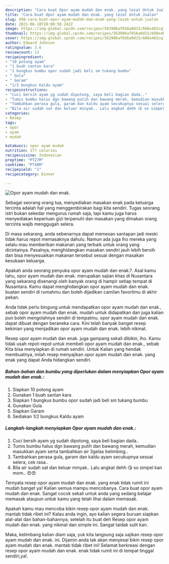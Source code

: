 ```yaml
---
description: "Cara buat Opor ayam mudah dan enak. yang lezat Untuk Jualan"
title: "Cara buat Opor ayam mudah dan enak. yang lezat Untuk Jualan"
slug: 498-cara-buat-opor-ayam-mudah-dan-enak-yang-lezat-untuk-jualan
date: 2021-06-18T20:00:50.242Z
image: https://img-global.cpcdn.com/recipes/563906af016a0d15/680x482cq70/opor-ayam-mudah-dan-enak-foto-resep-utama.jpg
thumbnail: https://img-global.cpcdn.com/recipes/563906af016a0d15/680x482cq70/opor-ayam-mudah-dan-enak-foto-resep-utama.jpg
cover: https://img-global.cpcdn.com/recipes/563906af016a0d15/680x482cq70/opor-ayam-mudah-dan-enak-foto-resep-utama.jpg
author: Edward Johnson
ratingvalue: 3.6
reviewcount: 13
recipeingredient:
- "10 potong ayam"
- "1 buah santan kara"
- "1 bungkus bumbu opor sudah jadi beli sm tukang bumbu"
- " Gula"
- " Garam"
- "1/2 bungkus Kaldu ayam"
recipeinstructions:
- "Cuci bersih ayam yg sudah dipotong, saya beli bagian dada.."
- "Tumis bumbu halus dgn bawang putih dan bawang merah, kemudian masukkan ayam serta tambahkan air 3gelas belimbing.."
- "Tambahkan perasa gula, garam dan kaldu ayam secukupnya sesuai selera, cek rasa.."
- "Bila air sudah sat dan keluar minyak.. Lalu angkat dehh 😘 so simpel kan mom.. 😍😍"
categories:
- Resep
tags:
- opor
- ayam
- mudah

katakunci: opor ayam mudah 
nutrition: 277 calories
recipecuisine: Indonesian
preptime: "PT27M"
cooktime: "PT48M"
recipeyield: "1"
recipecategory: Dinner

---
```



![Opor ayam mudah dan enak.](https://img-global.cpcdn.com/recipes/563906af016a0d15/680x482cq70/opor-ayam-mudah-dan-enak-foto-resep-utama.jpg)

Sebagai seorang orang tua, menyediakan masakan enak pada keluarga tercinta adalah hal yang menggembirakan bagi kita sendiri. Tugas seorang istri bukan sekedar mengurus rumah saja, tapi kamu juga harus menyediakan keperluan gizi terpenuhi dan masakan yang dimakan orang tercinta wajib menggugah selera.

Di masa  sekarang, anda sebenarnya dapat memesan santapan jadi meski tidak harus repot memasaknya dahulu. Namun ada juga lho mereka yang selalu mau memberikan makanan yang terbaik untuk orang yang dicintainya. Pasalnya, menghidangkan masakan sendiri jauh lebih bersih dan bisa menyesuaikan makanan tersebut sesuai dengan masakan kesukaan keluarga. 



Apakah anda seorang penyuka opor ayam mudah dan enak.?. Asal kamu tahu, opor ayam mudah dan enak. merupakan sajian khas di Nusantara yang sekarang disenangi oleh banyak orang di hampir setiap tempat di Nusantara. Kamu dapat menghidangkan opor ayam mudah dan enak. buatan sendiri di rumahmu dan boleh dijadikan camilan favoritmu di akhir pekan.

Anda tidak perlu bingung untuk mendapatkan opor ayam mudah dan enak., sebab opor ayam mudah dan enak. mudah untuk didapatkan dan juga kalian pun boleh mengolahnya sendiri di tempatmu. opor ayam mudah dan enak. dapat dibuat dengan beraneka cara. Kini telah banyak banget resep kekinian yang menjadikan opor ayam mudah dan enak. lebih nikmat.

Resep opor ayam mudah dan enak. juga gampang sekali dibikin, lho. Kamu tidak usah repot-repot untuk membeli opor ayam mudah dan enak., sebab Kita bisa menyiapkan di rumah sendiri. Untuk Kalian yang hendak membuatnya, inilah resep menyajikan opor ayam mudah dan enak. yang enak yang dapat Anda hidangkan sendiri.

<!--inarticleads1-->

##### Bahan-bahan dan bumbu yang diperlukan dalam menyiapkan Opor ayam mudah dan enak.:

1. Siapkan 10 potong ayam
1. Gunakan 1 buah santan kara
1. Siapkan 1 bungkus bumbu opor sudah jadi beli sm tukang bumbu
1. Gunakan  Gula
1. Siapkan  Garam
1. Sediakan 1/2 bungkus Kaldu ayam




<!--inarticleads2-->

##### Langkah-langkah menyiapkan Opor ayam mudah dan enak.:

1. Cuci bersih ayam yg sudah dipotong, saya beli bagian dada..
1. Tumis bumbu halus dgn bawang putih dan bawang merah, kemudian masukkan ayam serta tambahkan air 3gelas belimbing..
1. Tambahkan perasa gula, garam dan kaldu ayam secukupnya sesuai selera, cek rasa..
1. Bila air sudah sat dan keluar minyak.. Lalu angkat dehh 😘 so simpel kan mom.. 😍😍




Ternyata resep opor ayam mudah dan enak. yang enak tidak rumit ini mudah banget ya! Kalian semua mampu mencobanya. Cara buat opor ayam mudah dan enak. Sangat cocok sekali untuk anda yang sedang belajar memasak ataupun untuk kamu yang telah lihai dalam memasak.

Apakah kamu mau mencoba bikin resep opor ayam mudah dan enak. mantab tidak ribet ini? Kalau anda ingin, ayo kalian segera buruan siapkan alat-alat dan bahan-bahannya, setelah itu buat deh Resep opor ayam mudah dan enak. yang nikmat dan simple ini. Sangat taidak sulit kan. 

Maka, ketimbang kalian diam saja, yuk kita langsung saja sajikan resep opor ayam mudah dan enak. ini. Dijamin anda tak akan menyesal bikin resep opor ayam mudah dan enak. mantab tidak ribet ini! Selamat berkreasi dengan resep opor ayam mudah dan enak. enak tidak rumit ini di tempat tinggal sendiri,ya!.

